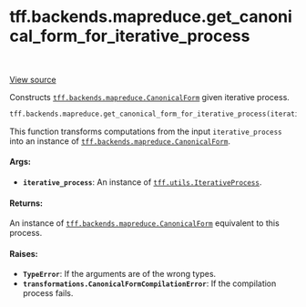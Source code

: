 <div itemscope itemtype="http://developers.google.com/ReferenceObject">
<meta itemprop="name" content="tff.backends.mapreduce.get_canonical_form_for_iterative_process" />
<meta itemprop="path" content="Stable" />
</div>

# tff.backends.mapreduce.get_canonical_form_for_iterative_process

<table class="tfo-notebook-buttons tfo-api" align="left">
</table>

<a target="_blank" href="http://github.com/tensorflow/federated/tree/master/tensorflow_federated/python/core/backends/mapreduce/canonical_form_utils.py">View
source</a>

Constructs
<a href="../../../tff/backends/mapreduce/CanonicalForm.md"><code>tff.backends.mapreduce.CanonicalForm</code></a>
given iterative process.

```python
tff.backends.mapreduce.get_canonical_form_for_iterative_process(iterative_process)
```

<!-- Placeholder for "Used in" -->

This function transforms computations from the input `iterative_process` into an
instance of
<a href="../../../tff/backends/mapreduce/CanonicalForm.md"><code>tff.backends.mapreduce.CanonicalForm</code></a>.

#### Args:

*   <b>`iterative_process`</b>: An instance of
    <a href="../../../tff/utils/IterativeProcess.md"><code>tff.utils.IterativeProcess</code></a>.

#### Returns:

An instance of
<a href="../../../tff/backends/mapreduce/CanonicalForm.md"><code>tff.backends.mapreduce.CanonicalForm</code></a>
equivalent to this process.

#### Raises:

*   <b>`TypeError`</b>: If the arguments are of the wrong types.
*   <b>`transformations.CanonicalFormCompilationError`</b>: If the compilation
    process fails.
